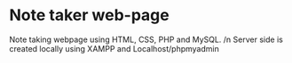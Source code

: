 # Note taker web-page
Note taking webpage using HTML, CSS, PHP and MySQL. /n
Server side is created locally using XAMPP and Localhost/phpmyadmin
